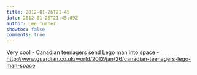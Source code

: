 ```yaml
---
title: 2012-01-26T21-45
date: 2012-01-26T21:45:09Z
author: Lee Turner
showtoc: false
comments: true
---
```


Very cool - Canadian teenagers send Lego man into space - http://www.guardian.co.uk/world/2012/jan/26/canadian-teenagers-lego-man-space

